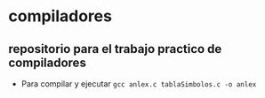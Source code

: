 # compiladores
## repositorio para el trabajo practico de compiladores
* Para compilar y ejecutar `gcc anlex.c tablaSimbolos.c -o anlex`
